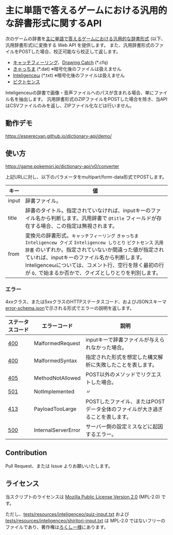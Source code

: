 主に単語で答えるゲームにおける汎用的な辞書形式に関するAPI
=====================================================
次のゲームの辞書を[主に単語で答えるゲームにおける汎用的な辞書形式] \(以下、汎用辞書形式)に変換する Web API を提供します。
また、汎用辞書形式のファイルをPOSTした場合、校正可能なら校正して返します。

* [キャッチフィーリング]、[Drawing Catch] \(*.cfq)
* [きゃっちま] \(*.dat) ※暗号化後のファイルは扱えません
* [Inteligenceω] \(*.txt) ※暗号化後のファイルは扱えません
* [ピクトセンス]

Inteligenceωの辞書で画像・音声ファイルへのパスが含まれる場合、単にファイル名を抽出します。
汎用辞書形式のZIPファイルをPOSTした場合を除き、当APIはCSVファイルのみを返し、ZIPファイル化などは行いません。

[主に単語で答えるゲームにおける汎用的な辞書形式]: https://github.com/esperecyan/dictionary/blob/master/dictionary.md
[キャッチフィーリング]: https://secure.pokemori.jp/catchfeeling-runtime
[Drawing Catch]: http://drafly.nazo.cc/games/olds/DC
[きゃっちま]: http://vodka-catchm.seesaa.net/article/115922159.html
[ピクトセンス]: http://pictsense.com/
[Inteligenceω]: http://page.freett.com/loxteam/inteli.htm

動作デモ
--------
https://esperecyan.github.io/dictionary-api/demo/

使い方
------
https://game.pokemori.jp/dictionary-api/v0/converter

上記URLに対し、以下のパラメータをmultipart/form-data形式でPOSTします。

| キー  | 値                                                                          |
|-------|-----------------------------------------------------------------------------|
| input | 辞書ファイル。                                                              |
| title | 辞書のタイトル。指定されていなければ、inputキーのファイル名から判断します。汎用辞書で `@title` フィールドが存在する場合、この指定は無視されます。 |
| from  | 変換元の辞書形式。`キャッチフィーリング` `きゃっちま` `Inteligenceω クイズ` `Inteligenceω しりとり` `ピクトセンス` `汎用辞書` のいずれか。指定されていないか間違った値が指定されていれば、inputキーのファイル名から判断します。Inteligenceωについては、コメント行、空行を除く最初の行が `Q,` で始まるか否かで、クイズとしりとりを判別します。 |

### エラー
4xxクラス、または5xxクラスのHTTPステータスコード、およびJSONスキーマ[error-schema.json]で示される形式でエラーの説明を返します。

| ステータスコード | エラーコード        | 説明                                                                         |
|------------------|---------------------|------------------------------------------------------------------------------|
| [400]            | MalformedRequest    | inputキーで辞書ファイルが与えられなかった場合。                              |
| [400]            | MalformedSyntax     | 指定された形式を想定した構文解析に失敗したことを表します。                   |
| [405]            | MethodNotAllowed    | POST以外のメソッドでリクエストした場合。                                     |
| [501]            | NotImplemented      | 〃                                                                           |
| [413]            | PayloadTooLarge     | POSTしたファイル、またはPOSTデータ全体のファイルが大き過ぎることを表します。 |
| [500]            | InternalServerError | サーバー側の設定ミスなどに起因するエラー。                                   |

[error-schema.json]: error-schema.json
[400]: http://www.hcn.zaq.ne.jp/___/WEB/RFC7231-ja.html#status.400
[405]: http://www.hcn.zaq.ne.jp/___/WEB/RFC7231-ja.html#status.405
[501]: http://www.hcn.zaq.ne.jp/___/WEB/RFC7231-ja.html#status.501
[413]: http://www.hcn.zaq.ne.jp/___/WEB/RFC7231-ja.html#status.413
[500]: http://www.hcn.zaq.ne.jp/___/WEB/RFC7231-ja.html#status.500

Contribution
------------
Pull Request、または Issue よりお願いいたします。

ライセンス
----------
当スクリプトのライセンスは [Mozilla Public License Version 2.0] \(MPL-2.0) です。

ただし、[tests/resources/inteligenceo/quiz-input.txt] および [tests/resources/inteligenceo/shiritori-input.txt] は
MPL-2.0 ではないフリーのファイルであり、著作権は[ろくしー様]にあります。

[Mozilla Public License Version 2.0]: https://www.mozilla.org/MPL/2.0/
[tests/resources/inteligenceo/quiz-input.txt]: tests/resources/inteligenceo/quiz-input.txt
[tests/resources/inteligenceo/shiritori-input.txt]: tests/resources/inteligenceo/shiritori-input.txt
[ろくしー様]: https://twitter.com/loxeee
